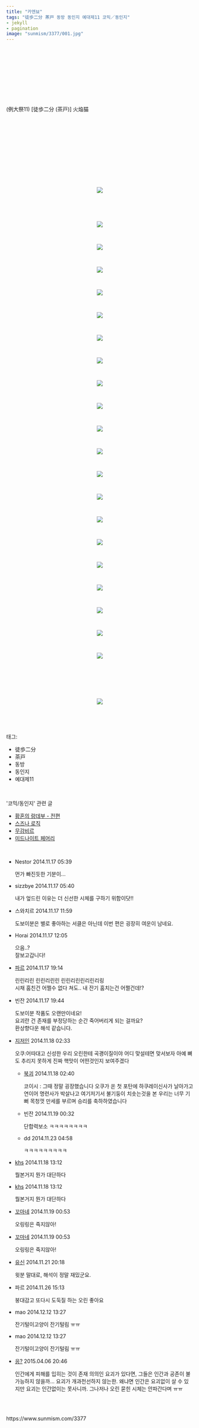 ```yaml
---
title: "카엔뵤"
tags: "徒歩二分 茶戸 동방 동인지 예대제11 코믹／동인지"
- jekyll
- pagination
image: "sunmism/3377/001.jpg"
---
```

<div class="article">
<div class="jb-article"><div class="tt_article_useless_p_margin"><p><br/></p><p><br/></p><p><br/></p><p><br/></p><p><br/></p><p>(例大祭11) [徒歩二分 (茶戸)] 火焔猫</p><p><br/></p><p><br/></p><p><br/></p><p><br/></p><p><br/></p><p><br/></p><p style="text-align: center; clear: none; float: none;"><span class="imageblock" style="display:inline-block;width:720px;;height:auto;max-width:100%"><img src="{{ site.nasurl }}/sunmism/3377/001.jpg"/></span></p><p><br/></p><p><br/></p><p></p><p style="text-align: center; clear: none; float: none;"><span class="imageblock" style="display:inline-block;width:720px;;height:auto;max-width:100%"><img src="{{ site.nasurl }}/sunmism/3377/002.jpg"/></span></p><p><br/></p><p style="text-align: center; clear: none; float: none;"><span class="imageblock" style="display:inline-block;width:720px;;height:auto;max-width:100%"><img src="{{ site.nasurl }}/sunmism/3377/003.jpg"/></span></p><p><br/></p><p style="text-align: center; clear: none; float: none;"><span class="imageblock" style="display:inline-block;width:720px;;height:auto;max-width:100%"><img src="{{ site.nasurl }}/sunmism/3377/004.jpg"/></span></p><p><br/></p><p style="text-align: center; clear: none; float: none;"><span class="imageblock" style="display:inline-block;width:720px;;height:auto;max-width:100%"><img src="{{ site.nasurl }}/sunmism/3377/005.jpg"/></span></p><p><br/></p><p style="text-align: center; clear: none; float: none;"><span class="imageblock" style="display:inline-block;width:720px;;height:auto;max-width:100%"><img src="{{ site.nasurl }}/sunmism/3377/006.jpg"/></span></p><p><br/></p><p style="text-align: center; clear: none; float: none;"><span class="imageblock" style="display:inline-block;width:720px;;height:auto;max-width:100%"><img src="{{ site.nasurl }}/sunmism/3377/007.jpg"/></span></p><p><br/></p><p style="text-align: center; clear: none; float: none;"><span class="imageblock" style="display:inline-block;width:720px;;height:auto;max-width:100%"><img src="{{ site.nasurl }}/sunmism/3377/008.jpg"/></span></p><p><br/></p><p style="text-align: center; clear: none; float: none;"><span class="imageblock" style="display:inline-block;width:720px;;height:auto;max-width:100%"><img src="{{ site.nasurl }}/sunmism/3377/009.jpg"/></span></p><p><br/></p><p style="text-align: center; clear: none; float: none;"><span class="imageblock" style="display:inline-block;width:720px;;height:auto;max-width:100%"><img src="{{ site.nasurl }}/sunmism/3377/010.jpg"/></span></p><p><br/></p><p style="text-align: center; clear: none; float: none;"><span class="imageblock" style="display:inline-block;width:720px;;height:auto;max-width:100%"><img src="{{ site.nasurl }}/sunmism/3377/011.jpg"/></span></p><p><br/></p><p style="text-align: center; clear: none; float: none;"><span class="imageblock" style="display:inline-block;width:720px;;height:auto;max-width:100%"><img src="{{ site.nasurl }}/sunmism/3377/012.jpg"/></span></p><p><br/></p><p style="text-align: center; clear: none; float: none;"><span class="imageblock" style="display:inline-block;width:720px;;height:auto;max-width:100%"><img src="{{ site.nasurl }}/sunmism/3377/013.jpg"/></span></p><p><br/></p><p style="text-align: center; clear: none; float: none;"><span class="imageblock" style="display:inline-block;width:720px;;height:auto;max-width:100%"><img src="{{ site.nasurl }}/sunmism/3377/014.jpg"/></span></p><p><br/></p><p style="text-align: center; clear: none; float: none;"><span class="imageblock" style="display:inline-block;width:720px;;height:auto;max-width:100%"><img src="{{ site.nasurl }}/sunmism/3377/015.jpg"/></span></p><p><br/></p><p style="text-align: center; clear: none; float: none;"><span class="imageblock" style="display:inline-block;width:720px;;height:auto;max-width:100%"><img src="{{ site.nasurl }}/sunmism/3377/016.jpg"/></span></p><p><br/></p><p style="text-align: center; clear: none; float: none;"><span class="imageblock" style="display:inline-block;width:720px;;height:auto;max-width:100%"><img src="{{ site.nasurl }}/sunmism/3377/017.jpg"/></span></p><p><br/></p><p style="text-align: center; clear: none; float: none;"><span class="imageblock" style="display:inline-block;width:720px;;height:auto;max-width:100%"><img src="{{ site.nasurl }}/sunmism/3377/018.jpg"/></span></p><p><br/></p><p style="text-align: center; clear: none; float: none;"><span class="imageblock" style="display:inline-block;width:720px;;height:auto;max-width:100%"><img src="{{ site.nasurl }}/sunmism/3377/019.jpg"/></span></p><p><br/></p><p style="text-align: center; clear: none; float: none;"><span class="imageblock" style="display:inline-block;width:720px;;height:auto;max-width:100%"><img src="{{ site.nasurl }}/sunmism/3377/020.jpg"/></span></p><p><br/></p><p style="text-align: center; clear: none; float: none;"><span class="imageblock" style="display:inline-block;width:720px;;height:auto;max-width:100%"><img src="{{ site.nasurl }}/sunmism/3377/021.jpg"/></span></p><p><br/></p><p><br/></p><p><br/></p><p style="text-align: center; clear: none; float: none;"><span class="imageblock" style="display:inline-block;width:720px;;height:auto;max-width:100%"><img src="{{ site.nasurl }}/sunmism/3377/022.jpg"/></span></p><p><br/></p><div style="text-align:center;margin:10px 0 10px 0;clear:both"><div style="display:inline;text-align:center;">
</div><div style="display:inline;text-align:center;">
</div></div> </div></div></div><br/>
<div class="tagTrail">
<p>태그: </p>
<ul>
<li>徒歩二分</li>
<li>茶戸</li>
<li>동방</li>
<li>동인지</li>
<li>예대제11</li>
</ul>
</div><br/>
<div class="another">
<p>'코믹/동인지' 관련 글</p>
<ul>
<li><a href="/2014-12-21-sunmism_3380">황혼의 랑데부 - 전편</a></li>
<li><a href="/2014-12-19-sunmism_3379">스즈나 로직</a></li>
<li><a href="/2014-11-11-sunmism_3376">무감비르</a></li>
<li><a href="/2014-10-13-sunmism_3371">미드나이트 페어리</a></li>
</ul>
</div><br/>
<div class="jb-discuss-list jb-discuss-list-comment">
<ul class="jb-discuss-list-level-1">
<li class="rp_general" id="comment13403195">
<div class="jb-discuss jb-discuss-comment">
<div class="jb-discuss-information jb-discuss-information-comment">
<span class="jb-discuss-information-name">Nestor</span>
<span class="jb-discuss-information-date">2014.11.17 05:39 </span>
</div>
<p class="jb-discuss-content jb-discuss-content-comment">먼가 빠진듯한 기분이...</p>
</div>
</li>
<li class="rp_general" id="comment13403196">
<div class="jb-discuss jb-discuss-comment">
<div class="jb-discuss-information jb-discuss-information-comment">
<span class="jb-discuss-information-name">sizzbye</span>
<span class="jb-discuss-information-date">2014.11.17 05:40 </span>
</div>
<p class="jb-discuss-content jb-discuss-content-comment">내가 엎드린 이유는 더 신선한 시체를 구하기 위함이닷!!</p>
</div>
</li>
<li class="rp_general" id="comment13403451">
<div class="jb-discuss jb-discuss-comment">
<div class="jb-discuss-information jb-discuss-information-comment">
<span class="jb-discuss-information-name">스와치르</span>
<span class="jb-discuss-information-date">2014.11.17 11:59 </span>
</div>
<p class="jb-discuss-content jb-discuss-content-comment">도보이분은 별로 좋아하는 서클은 아닌데 이번 편은 굉장히 여운이 남네요.</p>
</div>
</li>
<li class="rp_general" id="comment13403461">
<div class="jb-discuss jb-discuss-comment">
<div class="jb-discuss-information jb-discuss-information-comment">
<span class="jb-discuss-information-name">Horai</span>
<span class="jb-discuss-information-date">2014.11.17 12:05 </span>
</div>
<p class="jb-discuss-content jb-discuss-content-comment">으음..?<br/>
잘보고갑니다!</p>
</div>
</li>
<li class="rp_general" id="comment13404023">
<div class="jb-discuss jb-discuss-comment">
<div class="jb-discuss-information jb-discuss-information-comment">
<span class="jb-discuss-information-name"><a href="http://" onclick="return openLinkInNewWindow(this)">파르</a></span>
<span class="jb-discuss-information-date">2014.11.17 19:14 </span>
</div>
<p class="jb-discuss-content jb-discuss-content-comment">린린리린 린린리린린 린린리린린리린리링<br/>
시채 훔친건 어쩔수 없다 쳐도.. 내 잔기 훔치는건 어쩔건데!?</p>
</div>
</li>
<li class="rp_general" id="comment13404039">
<div class="jb-discuss jb-discuss-comment">
<div class="jb-discuss-information jb-discuss-information-comment">
<span class="jb-discuss-information-name">빈잔</span>
<span class="jb-discuss-information-date">2014.11.17 19:44 </span>
</div>
<p class="jb-discuss-content jb-discuss-content-comment">도보이분 작품도 오랜만이네요!<br/>
요괴란 건 존재를 부정당하는 순간 죽어버리게 되는 걸까요?<br/>
환상향다운 해석 같습니다.</p>
</div>
</li>
<li class="rp_general" id="comment13404406">
<div class="jb-discuss jb-discuss-comment">
<div class="jb-discuss-information jb-discuss-information-comment">
<span class="jb-discuss-information-name"><a href="http://" onclick="return openLinkInNewWindow(this)">지저인</a></span>
<span class="jb-discuss-information-date">2014.11.18 02:33 </span>
</div>
<p class="jb-discuss-content jb-discuss-content-comment">오쿠:어따대고 신성한 우리 오린한테 곡괭이질이야 어디 맞설테면 맞서보자 아예 뼈도 추리지 못하게 진짜 핵맛이 어떤것인지 보여주겠다</p>
</div>
<ul class="jb-discuss-list-level-2">
<li class="rp_general" id="comment13404409">
<div class="jb-discuss jb-discuss-comment">
<div class="jb-discuss-information jb-discuss-information-comment">
<span class="jb-discuss-information-name"><a href="http://" onclick="return openLinkInNewWindow(this)">북괴</a></span>
<span class="jb-discuss-information-date">2014.11.18 02:40 </span>
</div>
<p class="jb-discuss-content jb-discuss-content-comment">코이시 : 그때 정말 굉장했습니다 오쿠가 쏜 첫 포탄에 하쿠레이신사가 날아가고 연이어  명련사가 박살나고 여기저기서 불기둥이 치솟는것을 본 우리는 너무 기뻐 목청껏 만세를 부르며 승리를 축하하였습니다</p>
</div>
</li>
<li class="rp_general" id="comment13405453">
<div class="jb-discuss jb-discuss-comment">
<div class="jb-discuss-information jb-discuss-information-comment">
<span class="jb-discuss-information-name">빈잔</span>
<span class="jb-discuss-information-date">2014.11.19 00:32 </span>
</div>
<p class="jb-discuss-content jb-discuss-content-comment">단합력보소 ㅋㅋㅋㅋㅋㅋㅋㅋ</p>
</div>
</li>
<li class="rp_general" id="comment13409659">
<div class="jb-discuss jb-discuss-comment">
<div class="jb-discuss-information jb-discuss-information-comment">
<span class="jb-discuss-information-name">dd</span>
<span class="jb-discuss-information-date">2014.11.23 04:58 </span>
</div>
<p class="jb-discuss-content jb-discuss-content-comment">ㅋㅋㅋㅋㅋㅋㅋㅋㅋ</p>
</div>
</li>
</ul>
</li>
<li class="rp_general" id="comment13404799">
<div class="jb-discuss jb-discuss-comment">
<div class="jb-discuss-information jb-discuss-information-comment">
<span class="jb-discuss-information-name"><a href="http://" onclick="return openLinkInNewWindow(this)">khs</a></span>
<span class="jb-discuss-information-date">2014.11.18 13:12 </span>
</div>
<p class="jb-discuss-content jb-discuss-content-comment">뭘본거지 뭔가 대단하다</p>
</div>
</li>
<li class="rp_general" id="comment13404800">
<div class="jb-discuss jb-discuss-comment">
<div class="jb-discuss-information jb-discuss-information-comment">
<span class="jb-discuss-information-name"><a href="http://" onclick="return openLinkInNewWindow(this)">khs</a></span>
<span class="jb-discuss-information-date">2014.11.18 13:12 </span>
</div>
<p class="jb-discuss-content jb-discuss-content-comment">뭘본거지 뭔가 대단하다</p>
</div>
</li>
<li class="rp_general" id="comment13405467">
<div class="jb-discuss jb-discuss-comment">
<div class="jb-discuss-information jb-discuss-information-comment">
<span class="jb-discuss-information-name"><a href="http://" onclick="return openLinkInNewWindow(this)">꼬마네</a></span>
<span class="jb-discuss-information-date">2014.11.19 00:53 </span>
</div>
<p class="jb-discuss-content jb-discuss-content-comment">오링링은 죽지않아!</p>
</div>
</li>
<li class="rp_general" id="comment13405468">
<div class="jb-discuss jb-discuss-comment">
<div class="jb-discuss-information jb-discuss-information-comment">
<span class="jb-discuss-information-name"><a href="http://" onclick="return openLinkInNewWindow(this)">꼬마네</a></span>
<span class="jb-discuss-information-date">2014.11.19 00:53 </span>
</div>
<p class="jb-discuss-content jb-discuss-content-comment">오링링은 죽지않아!</p>
</div>
</li>
<li class="rp_general" id="comment13408385">
<div class="jb-discuss jb-discuss-comment">
<div class="jb-discuss-information jb-discuss-information-comment">
<span class="jb-discuss-information-name"><a href="http://" onclick="return openLinkInNewWindow(this)">유신</a></span>
<span class="jb-discuss-information-date">2014.11.21 20:18 </span>
</div>
<p class="jb-discuss-content jb-discuss-content-comment">윗분 말대로, 해석이 정말 재밌군요.</p>
</div>
</li>
<li class="rp_general" id="comment13413841">
<div class="jb-discuss jb-discuss-comment">
<div class="jb-discuss-information jb-discuss-information-comment">
<span class="jb-discuss-information-name">파르</span>
<span class="jb-discuss-information-date">2014.11.26 15:13 </span>
</div>
<p class="jb-discuss-content jb-discuss-content-comment">붕대감고 또다시 도둑질 하는 오린 좋아요</p>
</div>
</li>
<li class="rp_general" id="comment13430371">
<div class="jb-discuss jb-discuss-comment">
<div class="jb-discuss-information jb-discuss-information-comment">
<span class="jb-discuss-information-name">mao</span>
<span class="jb-discuss-information-date">2014.12.12 13:27 </span>
</div>
<p class="jb-discuss-content jb-discuss-content-comment">잔기털이고양이 잔기털림 ㅠㅠ</p>
</div>
</li>
<li class="rp_general" id="comment13430372">
<div class="jb-discuss jb-discuss-comment">
<div class="jb-discuss-information jb-discuss-information-comment">
<span class="jb-discuss-information-name">mao</span>
<span class="jb-discuss-information-date">2014.12.12 13:27 </span>
</div>
<p class="jb-discuss-content jb-discuss-content-comment">잔기털이고양이 잔기털림 ㅠㅠ</p>
</div>
</li>
<li class="rp_general" id="comment13521904">
<div class="jb-discuss jb-discuss-comment">
<div class="jb-discuss-information jb-discuss-information-comment">
<span class="jb-discuss-information-name"><a href="http://" onclick="return openLinkInNewWindow(this)">응?</a></span>
<span class="jb-discuss-information-date">2015.04.06 20:46 </span>
</div>
<p class="jb-discuss-content jb-discuss-content-comment">인간에게 피해를 입히는 것이 존재 의의인 요괴가 있다면, 그들은 인간과 공존이 불가능하지 않을까... 요괴가 개과천선하지 않는한. 왜냐면 인간은 요괴없이 살 수 있지만 요괴는 인간없이는 못사니까. 그나저나 오린 묻힌 시체는 안파간다며 ㅠㅠ</p>
</div>
</li>
</ul>
</div><br/>

<br/>
<p id="refer">https://www.sunmism.com/3377</p>
<br/>
